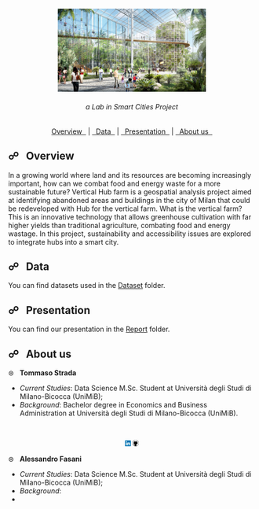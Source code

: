 <p align="center">
  <img src="https://github.com/TStrada/SmartCity/blob/main/Images/VFH.jpg" width="60%">
</p>
  <h6 align="center">a Lab in Smart Cities Project</h6>
<p align="center">
  <a href="#overview">Overview &nbsp;</a> |
  <a href="#data">&nbsp; Data &nbsp;</a> |
  <a href="#presentation">&nbsp; Presentation &nbsp;</a> |
  <a href="#aboutus">&nbsp; About us &nbsp;</a>
</p>

<a name="overview"></a>
## &#9741; &nbsp; Overview
In a growing world where land and its resources are becoming increasingly important, how can we combat food and energy waste for a more sustainable future? Vertical Hub farm is a geospatial analysis project aimed at identifying abandoned areas and buildings in the city of Milan that could be redeveloped with Hub for the vertical farm. 
What is the vertical farm? This is an innovative technology that allows greenhouse cultivation with far higher yields than traditional agriculture, combating food and energy wastage.
In this project, sustainability and accessibility issues are explored to integrate hubs into a smart city. 

<a name="data"></a>
## &#9741; &nbsp; Data
You can find datasets used in the <a href="https://github.com/TStrada/SmartCity/tree/3dae2e2b10967c304c2d4b2cbe3785950225e883/Data">Dataset</a> folder.<br> 

<a name="presentation"></a>
## &#9741; &nbsp; Presentation 
You can find our presentation in the <a href="https://github.com/TStrada/SmartCity/tree/3dae2e2b10967c304c2d4b2cbe3785950225e883/Report">Report</a> folder.<br>


<a name="aboutus"></a>
## &#9741; &nbsp; About us

&#8860; &nbsp; **Tommaso Strada** 

- *Current Studies*: Data Science M.Sc. Student at Università degli Studi di Milano-Bicocca (UniMiB);
- *Background*: Bachelor degree in Economics and Business Administration at Università degli Studi di Milano-Bicocca (UniMiB).
<br>

<p align = "center">
<a href = "https://linkedin.com/in/TommasoStrada"><img src="https://github.com/TStrada/TStrada/blob/main/LinkedIn_logo.png" width = "2.3%"></a>
  <a href = "https://github.com/TStrada"><img src="https://github.com/TStrada/TStrada/blob/main/GitHub_image.png" width = "2.5%"></a>
</p>

&#8860; &nbsp; **Alessandro Fasani**

- *Current Studies*: Data Science M.Sc. Student at Università degli Studi di Milano-Bicocca (UniMiB);
- *Background*: 
- <br>

<p align = "center">
<!--   <a href = "https linkedin"><img src="link sub directory image linkedin " width = "2.3%"></a> -->
</p>
